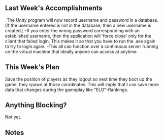 

## Last Week's Accomplishments

-The Unity program will now record username and password in a database. [If the username entered is not in the database, then a new username is created.]
-If you enter the wrong password corresponding with an established username, then the application will 'force close' only for the client that failed login. This makes it so that you have to run the .exe again to try to login again. 
-This all can function over a continuous server running on the virtual machine that ideally anyone can access at anytime.

## This Week's Plan

Save the position of players as they logout so next time they boot up the game, they spawn at those coordinates. This will imply that I can save more data that changes during the gameplay like "ELO"-Rankings.

## Anything Blocking?
Not yet.

## Notes